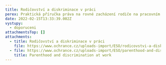 ```yaml
---
title: Rodičovství a diskriminace v práci
perex: Praktická příručka práva na rovné zacházení rodiče na pracovním trhu
date: 2022-02-15T13:33:39.002Z
vystupy:
  - doporuceni
attachmentsTop: []
attachments:
  - title: Rodičovství a diskriminace v práci
    file: https://www.ochrance.cz/uploads-import/ESO/rodicovstvi-a-diskriminace-doporuceni.pdf
  - file: https://www.ochrance.cz/uploads-import/ESO/parenthood-and-discrimination-recommendation.pdf
    title: Parenthood and discrimination at work
---
```

